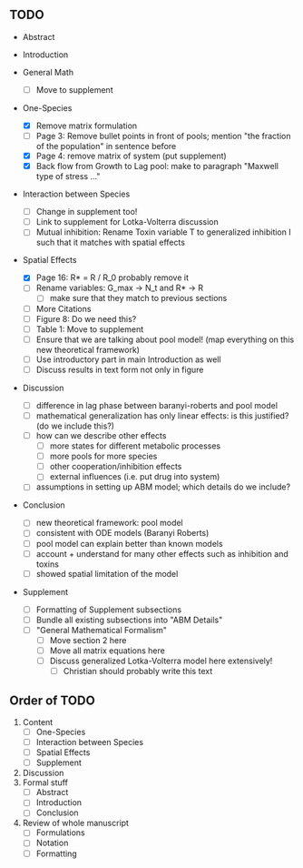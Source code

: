 ## TODO

-  Abstract

-  Introduction

-  General Math
    - [ ] Move to supplement

-  One-Species
    - [x] Remove matrix formulation
    - [ ] Page 3: Remove bullet points in front of pools; mention "the fraction of the population" in
      sentence before
    - [x] Page 4: remove matrix of system (put supplement)
    - [x] Back flow from Growth to Lag pool: make to paragraph "Maxwell type of stress ..."

-  Interaction between Species
    - [ ] Change in supplement too!
    - [ ] Link to supplement for Lotka-Volterra discussion
    - [ ] Mutual inhibition: Rename Toxin variable T to generalized inhibition I such that it matches
      with spatial effects

-  Spatial Effects
    - [x] Page 16: R* = R / R_0 probably remove it
    - [ ] Rename variables: G_max -> N_t and R* -> R
        - [ ] make sure that they match to previous sections
    - [ ] More Citations
    - [ ] Figure 8: Do we need this?
    - [ ] Table 1: Move to supplement
    - [ ] Ensure that we are talking about pool model! (map everything on this new theoretical framework)
    - [ ] Use introductory part in main Introduction as well
    - [ ] Discuss results in text form not only in figure

-  Discussion
    - [ ] difference in lag phase between baranyi-roberts and pool model
    - [ ] mathematical generalization has only linear effects: is this justified? (do we include this?)
    - [ ] how can we describe other effects
        - [ ] more states for different metabolic processes
        - [ ] more pools for more species
        - [ ] other cooperation/inhibition effects
        - [ ] external influences (i.e. put drug into system)
    - [ ] assumptions in setting up ABM model; which details do we include?

-  Conclusion
    - [ ] new theoretical framework: pool model
    - [ ] consistent with ODE models (Baranyi Roberts)
    - [ ] pool model can explain better than known models
    - [ ] account + understand for many other effects such as inhibition and toxins
    - [ ] showed spatial limitation of the model

-  Supplement
    - [ ] Formatting of Supplement subsections
    - [ ] Bundle all existing subsections into "ABM Details"
    - [ ] "General Mathematical Formalism"
        - [ ] Move section 2 here
        - [ ] Move all matrix equations here
        - [ ] Discuss generalized Lotka-Volterra model here extensively!
            - [ ] Christian should probably write this text

## Order of TODO
1. Content
    - [ ] One-Species
    - [ ] Interaction between Species
    - [ ] Spatial Effects
    - [ ] Supplement
2. Discussion
3. Formal stuff
    - [ ] Abstract
    - [ ] Introduction
    - [ ] Conclusion
4. Review of whole manuscript
    - [ ] Formulations
    - [ ] Notation
    - [ ] Formatting
